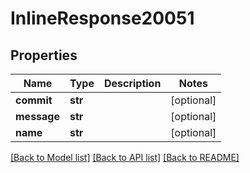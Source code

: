 # InlineResponse20051

## Properties
Name | Type | Description | Notes
------------ | ------------- | ------------- | -------------
**commit** | **str** |  | [optional] 
**message** | **str** |  | [optional] 
**name** | **str** |  | [optional] 

[[Back to Model list]](../README.md#documentation-for-models) [[Back to API list]](../README.md#documentation-for-api-endpoints) [[Back to README]](../README.md)

